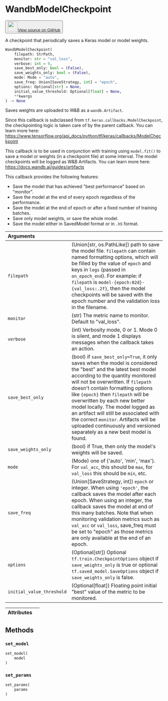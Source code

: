 # WandbModelCheckpoint

<p><button style={{display: 'flex', alignItems: 'center', backgroundColor: 'white', border: '1px solid #ddd', padding: '10px', borderRadius: '6px', cursor: 'pointer', boxShadow: '0 2px 3px rgba(0,0,0,0.1)', transition: 'all 0.3s'}}><a href='https://www.github.com/wandb/wandb/tree/ab3de55f03aa897601792d5b80d5072d760a6801/wandb/integration/keras/callbacks/model_checkpoint.py#L27-L200' style={{fontSize: '1.2em', display: 'flex', alignItems: 'center'}}><img src='https://github.githubassets.com/images/modules/logos_page/GitHub-Mark.png' height='32px' width='32px' style={{marginRight: '10px'}}/>View source on GitHub</a></button></p>


A checkpoint that periodically saves a Keras model or model weights.

```python
WandbModelCheckpoint(
    filepath: StrPath,
    monitor: str = "val_loss",
    verbose: int = 0,
    save_best_only: bool = (False),
    save_weights_only: bool = (False),
    mode: Mode = "auto",
    save_freq: Union[SaveStrategy, int] = "epoch",
    options: Optional[str] = None,
    initial_value_threshold: Optional[float] = None,
    **kwargs
) -> None
```

Saves weights are uploaded to W&B as a `wandb.Artifact`.

Since this callback is subclassed from `tf.keras.callbacks.ModelCheckpoint`, the
checkpointing logic is taken care of by the parent callback. You can learn more
here: https://www.tensorflow.org/api_docs/python/tf/keras/callbacks/ModelCheckpoint

This callback is to be used in conjunction with training using `model.fit()` to save
a model or weights (in a checkpoint file) at some interval. The model checkpoints
will be logged as W&B Artifacts. You can learn more here:
https://docs.wandb.ai/guides/artifacts

This callback provides the following features:
- Save the model that has achieved "best performance" based on "monitor".
- Save the model at the end of every epoch regardless of the performance.
- Save the model at the end of epoch or after a fixed number of training batches.
- Save only model weights, or save the whole model.
- Save the model either in SavedModel format or in `.h5` format.

| Arguments |  |
| :--- | :--- |
|  `filepath` |  (Union[str, os.PathLike]) path to save the model file. `filepath` can contain named formatting options, which will be filled by the value of `epoch` and keys in `logs` (passed in `on_epoch_end`). For example: if `filepath` is `model-{epoch:02d}-{val_loss:.2f}`, then the model checkpoints will be saved with the epoch number and the validation loss in the filename. |
|  `monitor` |  (str) The metric name to monitor. Default to "val_loss". |
|  `verbose` |  (int) Verbosity mode, 0 or 1. Mode 0 is silent, and mode 1 displays messages when the callback takes an action. |
|  `save_best_only` |  (bool) if `save_best_only=True`, it only saves when the model is considered the "best" and the latest best model according to the quantity monitored will not be overwritten. If `filepath` doesn't contain formatting options like `{epoch}` then `filepath` will be overwritten by each new better model locally. The model logged as an artifact will still be associated with the correct `monitor`. Artifacts will be uploaded continuously and versioned separately as a new best model is found. |
|  `save_weights_only` |  (bool) if True, then only the model's weights will be saved. |
|  `mode` |  (Mode) one of {'auto', 'min', 'max'}. For `val_acc`, this should be `max`, for `val_loss` this should be `min`, etc. |
|  `save_freq` |  (Union[SaveStrategy, int]) `epoch` or integer. When using `'epoch'`, the callback saves the model after each epoch. When using an integer, the callback saves the model at end of this many batches. Note that when monitoring validation metrics such as `val_acc` or `val_loss`, save_freq must be set to "epoch" as those metrics are only available at the end of an epoch. |
|  `options` |  (Optional[str]) Optional `tf.train.CheckpointOptions` object if `save_weights_only` is true or optional `tf.saved_model.SaveOptions` object if `save_weights_only` is false. |
|  `initial_value_threshold` |  (Optional[float]) Floating point initial "best" value of the metric to be monitored. |

| Attributes |  |
| :--- | :--- |

## Methods

### `set_model`

```python
set_model(
    model
)
```

### `set_params`

```python
set_params(
    params
)
```
